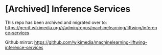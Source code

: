 # [Archived] Inference Services
This repo has been archived and migrated over to:
https://gerrit.wikimedia.org/r/admin/repos/machinelearning/liftwing/inference-services

Github mirror: https://github.com/wikimedia/machinelearning-liftwing-inference-services
